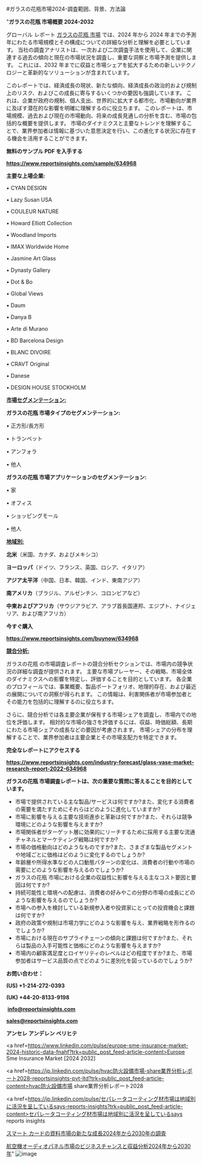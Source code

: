#ガラスの花瓶市場2024-調査範囲、背景、方法論

"<strong>ガラスの花瓶 市場概要 2024-2032</strong>

グローバル レポート <a href=https://www.reportsinsights.com/sample/634968>ガラスの花瓶 市場</a> では、2024 年から 2024 年までの予測年にわたる市場規模とその構成についての詳細な分析と理解を必要としています。 当社の調査アナリストは、一次および二次調査手法を使用して、企業に関連する過去の傾向と現在の市場状況を調査し、重要な洞察と市場予測を提供します。 これには、2032 年までに収益と市場シェアを拡大​​するための新しいテクノロジーと革新的なソリューションが含まれています。

このレポートでは、経済成長の現状、新たな傾向、経済成長の政治的および規制上のリスク、およびこの成長に寄与するいくつかの要因も強調しています。 これは、企業が政府の規制、個人支出、世界的に拡大する都市化、市場動向が業界に及ぼす潜在的な影響を明確に理解するのに役立ちます。 このレポートは、市場規模、過去および現在の市場動向、将来の成長見通しの分析を含む、市場の包括的な概要を提供します。 市場のダイナミクスと主要なトレンドを理解することで、業界参加者は情報に基づいた意思決定を行い、この進化する状況に存在する機会を活用することができます。

<strong><b>無料のサンプル PDF を入手する</b></strong>

<a href=https://www.reportsinsights.com/sample/634968><strong><u>https://www.reportsinsights.com/sample/634968</u></strong></a>

<strong>主要な上場企業:</strong>

• CYAN DESIGN

• Lazy Susan USA

• COULEUR NATURE

• Howard Elliott Collection

• Woodland Imports

• IMAX Worldwide Home

• Jasmine Art Glass

• Dynasty Gallery

• Dot & Bo

• Global Views

• Daum

• Danya B

• Arte di Murano

• BD Barcelona Design

• BLANC DIVOIRE

• CRAVT Original

• Danese

• DESIGN HOUSE STOCKHOLM

<strong><u>市場セグメンテーション</u></strong><strong><u>:</u></strong>

<strong>ガラスの花瓶 市場タイプのセグメンテーション:</strong>

• 正方形/長方形

• トランペット

• アンフォラ

• 他人

<strong>ガラスの花瓶 市場アプリケーションのセグメンテーション:</strong>

• 家

• オフィス

• ショッピングモール

• 他人

<strong><u>地域別</u></strong><strong><u>:</u></strong>

<strong>北米</strong>（米国、カナダ、およびメキシコ）

<strong>ヨーロッパ</strong>（ドイツ、フランス、英国、ロシア、イタリア）

<strong>アジア太平洋</strong>（中国、日本、韓国、インド、東南アジア）

<strong>南アメリカ</strong>（ブラジル、アルゼンチン、コロンビアなど）

<strong>中東およびアフリカ</strong>（サウジアラビア、アラブ首長国連邦、エジプト、ナイジェリア、および南アフリカ）

<strong>今すぐ購入</strong>

<a href=https://www.reportsinsights.com/buynow/634968><strong><u>https://www.reportsinsights.com/buynow/634968</u></strong></a>

<strong><u>競合分析:</u></strong>

ガラスの花瓶 の市場調査レポートの競合分析セクションでは、市場内の競争状況の詳細な調査が提供されます。 主要な市場プレーヤー、その戦略、市場全体のダイナミクスへの影響を特定し、評価することを目的としています。 各企業のプロフィールでは、事業概要、製品ポートフォリオ、地理的存在、および最近の展開についての洞察が得られます。 この情報は、利害関係者が市場参加者とその能力を包括的に理解するのに役立ちます。

さらに、競合分析では各主要企業が保有する市場シェアを調査し、市場内での地位を評価します。 相対的な市場の強さを評価するには、収益、時価総額、長期にわたる市場シェアの成長などの要因が考慮されます。 市場シェアの分布を理解することで、業界参加者は主要企業とその市場支配力を特定できます。

<strong>完全なレポートにアクセスする</strong>

<a href=https://www.reportsinsights.com/industry-forecast/glass-vase-market-research-report-2022-634968><strong><u><b>https://www.reportsinsights.com/industry-forecast/glass-vase-market-research-report-2022-634968</b></u></strong></a>

<strong><b>ガラスの花瓶 市場調査レポートは、次の重要な質問に答えることを目的としています。</b></strong>
<ul>
  <li>市場で提供されている主な製品/サービスは何ですか?また、変化する消費者の需要を満たすためにそれらはどのように進化していますか?</li>
  <li>市場に影響を与える主要な技術進歩と革新は何ですか?また、それらは競争環境にどのような影響を与えますか?</li>
  <li>市場関係者がターゲット層に効果的にリーチするために採用する主要な流通チャネルとマーケティング戦略は何ですか?</li>
  <li>市場の価格動向はどのようなものですか?また、さまざまな製品セグメントや地域ごとに価格はどのように変化するのでしょうか?</li>
  <li>年齢層や所得水準などの人口動態パターンの変化は、消費者の行動や市場の需要にどのような影響を与えるのでしょうか?</li>
  <li>ガラスの花瓶 市場における企業の収益性に影響を与える主なコスト要因と要因は何ですか?</li>
  <li>持続可能性と環境への配慮は、消費者の好みやこの分野の市場の成長にどのような影響を与えるのでしょうか?</li>
  <li>市場への参入を検討している新規参入者や投資家にとっての投資機会と課題は何ですか?</li>
  <li>政府の政策や規制は市場力学にどのような影響を与え、業界戦略を形作るのでしょうか?</li>
  <li>市場における現在のサプライチェーンの傾向と課題は何ですか?また、それらは製品の入手可能性と価格にどのような影響を与えますか?</li>
  <li>市場内の顧客満足度とロイヤリティのレベルはどの程度ですか?また、市場参加者はサービス品質の点でどのように差別化を図っているのでしょうか?</li>
</ul>
<strong>お問い合わせ：</strong>

<strong>(US) +1-214-272-0393</strong>

<strong>(UK) +44-20-8133-9198</strong>

<strong> </strong><a href=info@reportsinsights.com><strong><u>info@reportsinsights.com</u></strong></a>

<a href=sales@reportsinsights.com><strong><u>sales@reportsinsights.com</u></strong></a>

<strong>アンセレ アンデレン ベリヒテ</strong>

<a href=https://www.linkedin.com/pulse/europe-sme-insurance-market-2024-historic-data-fnahf?trk=public_post_feed-article-content>Europe Sme Insurance Market [2024 2032]</a>

<a href=https://jp.linkedin.com/pulse/hvac防火設備市場-share業界分析レポート2028-reportsinsights-pvt-ltd?trk=public_post_feed-article-content>hvac防火設備市場 share業界分析レポート2028</a>

<a href=https://jp.linkedin.com/pulse/セパレータコーティング材市場は地域別に活況を呈しているsays-reports-insights?trk=public_post_feed-article-content>セパレータコーティング材市場は地域別に活況を呈しているsays reports insights</a>

<a href=https://www.linkedin.com/pulse/スマート-カードの資料市場の新たな成長2024年から2030年の調査-community-market-research/>スマート カードの資料市場の新たな成長2024年から2030年の調査</a>

<a href=https://www.linkedin.com/pulse/航空機オーディオパネル市場のビジネスチャンスと収益分析2024年から2030年-reports-insights-expert-9jm2e/>航空機オーディオパネル市場のビジネスチャンスと収益分析2024年から2030年</a>"
![image](https://github.com/ahaan12367/RIMarket24/assets/158471582/a4bd9d72-6852-47cb-abc3-bb90afb5c3c2)
